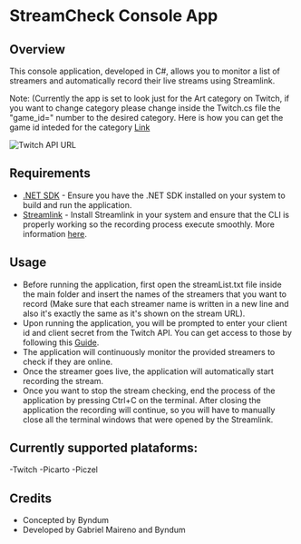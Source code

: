 # StreamCheck Console App

## Overview

This console application, developed in C#, allows you to monitor a list of streamers and automatically record their live streams using Streamlink.

Note: (Currently the app is set to look just for the Art category on Twitch, if you want to change category please change inside the Twitch.cs file the "game_id=" number to the desired category. Here is how you can get the game id inteded for the category [Link](https://dev.twitch.tv/docs/api/reference/#get-games)
 
 
![Twitch API URL](https://github.com/gabrielmaireno/StreamerCheck/assets/73539365/9eac8929-f952-4b9a-8ad3-ad876e81ab90)

## Requirements

- [.NET SDK](https://dotnet.microsoft.com/download) - Ensure you have the .NET SDK installed on your system to build and run the application.
- [Streamlink](https://github.com/streamlink/windows-builds/releases) - Install Streamlink in your system and ensure that the CLI is properly working so the recording process execute smoothly. More information [here](https://streamlink.github.io/).

## Usage

- Before running the application, first open the streamList.txt file inside the main folder and insert the names of the streamers that you want to record (Make sure that each streamer name is written in a new line and also it's exactly the same as it's shown on the stream URL).
- Upon running the application, you will be prompted to enter your client id and client secret from the Twitch API. You can get access to those by following this [Guide](https://dev.twitch.tv/docs/authentication/register-app/).
- The application will continuously monitor the provided streamers to check if they are online.
- Once the streamer goes live, the application will automatically start recording the stream.
- Once you want to stop the stream checking, end the process of the application by pressing Ctrl+C on the terminal. After closing the application the recording will continue, so you will have to manually close all the terminal windows that were opened by the Streamlink.

## Currently supported plataforms:

-Twitch
-Picarto
-Piczel

## Credits

- Concepted by Byndum
- Developed by Gabriel Maireno and Byndum
